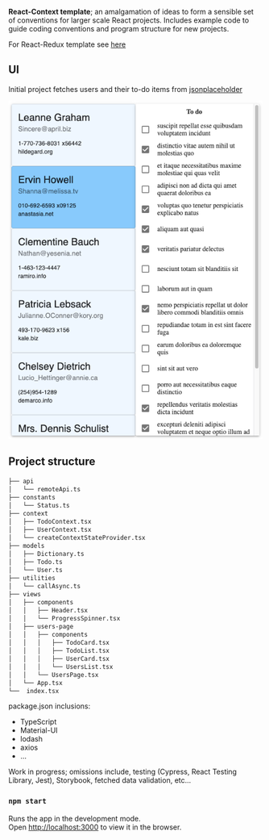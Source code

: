 

__React-Context template__; an amalgamation of ideas to form a sensible set of conventions for larger scale React projects. Includes example code to guide coding conventions and program structure for new projects.

For React-Redux template see [here]()

## UI
Initial project fetches users and their to-do items from [jsonplaceholder](https://jsonplaceholder.typicode.com)

![screenshot](screenshot.png)

## Project structure

```
├── api
│   └── remoteApi.ts
├── constants
│   └── Status.ts
├── context
│   ├── TodoContext.tsx
│   ├── UserContext.tsx
│   └── createContextStateProvider.tsx
├── models
│   ├── Dictionary.ts
│   ├── Todo.ts
│   └── User.ts
├── utilities
│   └── callAsync.ts
├── views
│   ├── components
│   │   ├── Header.tsx
│   │   └── ProgressSpinner.tsx
│   ├── users-page
│   │   ├── components
│   │   │   ├── TodoCard.tsx
│   │   │   ├── TodoList.tsx
│   │   │   ├── UserCard.tsx
│   │   │   └── UsersList.tsx
│   │   └── UsersPage.tsx
│   └── App.tsx
└──  index.tsx
```

package.json inclusions:
* TypeScript
* Material-UI
* lodash
* axios
* ...

Work in progress; omissions include, testing (Cypress, React Testing Library, Jest), Storybook, fetched data validation, etc...

### `npm start`

Runs the app in the development mode.<br />
Open [http://localhost:3000](http://localhost:3000) to view it in the browser.


